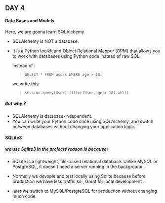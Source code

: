 ## DAY 4

#### Data Bases and Models

Here, we are gonna learn SQLAlchemy

* SQLAlchemy is NOT a database.
* It is a Python toolkit and Object Relational Mapper (ORM) that allows you to work with databases using Python code instead of raw SQL.

     instead of :
    > `SELECT * FROM users WHERE age > 18;`
    
     we write this:
    > `session.query(User).filter(User.age > 18).all()`


##### But why ?
 * SQLAlchemy is database-independent. 
 * You can write your Python code once using SQLAlchemy, and switch between databases without changing your application logic.

#### SQLite3

##### we use Sqlite3 in the projects reason is because:

* SQLite is a lightweight, file-based relational database. Unlike MySQL or PostgreSQL, it doesn't need a server running in the background.

* Normally we devople and test locally using Sqlite because before production we have less traffic so , Great for local development .

* later we switch to MySQL/PostgreSQL for production without changing much code.

